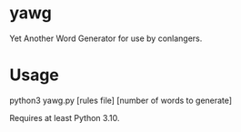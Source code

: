 # yawg
Yet Another Word Generator for use by conlangers.

# Usage
python3 yawg.py [rules file] [number of words to generate]

Requires at least Python 3.10.
